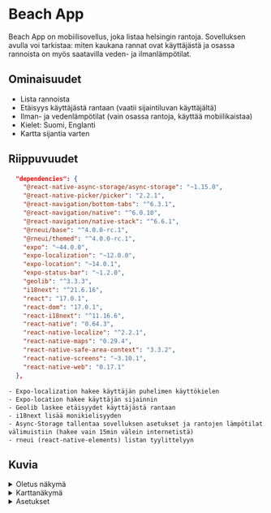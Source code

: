 # Beach App 
Beach App on mobiilisovellus, joka listaa helsingin rantoja. Sovelluksen avulla voi tarkistaa: miten kaukana rannat ovat käyttäjästä ja osassa rannoista on myös saatavilla veden- ja ilmanlämpötilat. 

## Ominaisuudet

- Lista rannoista
- Etäisyys käyttäjästä rantaan (vaatii sijaintiluvan käyttäjältä)
- Ilman- ja vedenlämpötilat (vain osassa rantoja, käyttää mobiilikaistaa)
- Kielet: Suomi, Englanti
- Kartta sijantia varten

## Riippuvuudet
```json
  "dependencies": {
    "@react-native-async-storage/async-storage": "~1.15.0",
    "@react-native-picker/picker": "2.2.1",
    "@react-navigation/bottom-tabs": "^6.3.1",
    "@react-navigation/native": "^6.0.10",
    "@react-navigation/native-stack": "^6.6.1",
    "@rneui/base": "^4.0.0-rc.1",
    "@rneui/themed": "^4.0.0-rc.1",
    "expo": "~44.0.0",
    "expo-localization": "~12.0.0",
    "expo-location": "~14.0.1",
    "expo-status-bar": "~1.2.0",
    "geolib": "^3.3.3",
    "i18next": "^21.6.16",
    "react": "17.0.1",
    "react-dom": "17.0.1",
    "react-i18next": "^11.16.6",
    "react-native": "0.64.3",
    "react-native-localize": "^2.2.1",
    "react-native-maps": "0.29.4",
    "react-native-safe-area-context": "3.3.2",
    "react-native-screens": "~3.10.1",
    "react-native-web": "0.17.1"
  },
  ```
    - Expo-localization hakee käyttäjän puhelimen käyttökielen
    - Expo-location hakee käyttäjän sijainnin
    - Geolib laskee etäisyydet käyttäjästä rantaan
    - i18next lisää monikielisyyden
    - Async-Storage tallentaa sovelluksen asetukset ja rantojen lämpötilat välimuistiin (hakee vain 15min välein internetistä)
    - rneui (react-native-elements) listan tyylittelyyn

## Kuvia

<details><summary>Oletus näkymä</summary>

![d](./screenshots/list.png)

</details>

<details><summary>Karttanäkymä</summary>

![kartta](./screenshots/map.png)

</details>

<details><summary>Asetukset</summary>

![asetukset](./screenshots/settings.png)

</details>
